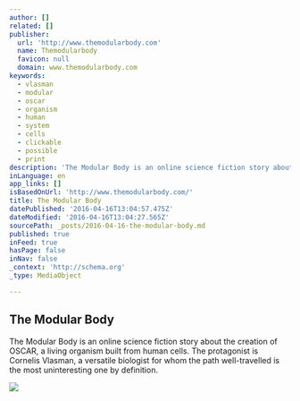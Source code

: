 ```yaml
---
author: []
related: []
publisher:
  url: 'http://www.themodularbody.com'
  name: Themodularbody
  favicon: null
  domain: www.themodularbody.com
keywords:
  - vlasman
  - modular
  - oscar
  - organism
  - human
  - system
  - cells
  - clickable
  - possible
  - print
description: 'The Modular Body is an online science fiction story about the creation of OSCAR, a living organism built from human cells. The protagonist is Cornelis Vlasman, a versatile biologist for whom the path well-travelled is the most uninteresting one by definition.'
inLanguage: en
app_links: []
isBasedOnUrl: 'http://www.themodularbody.com/'
title: The Modular Body
datePublished: '2016-04-16T13:04:57.475Z'
dateModified: '2016-04-16T13:04:27.565Z'
sourcePath: _posts/2016-04-16-the-modular-body.md
published: true
inFeed: true
hasPage: false
inNav: false
_context: 'http://schema.org'
_type: MediaObject

---
```

<article style=""><h1>The Modular Body</h1><p>The Modular Body is an online science fiction story about the creation of OSCAR, a living organism built from human cells. The protagonist is Cornelis Vlasman, a versatile biologist for whom the path well-travelled is the most uninteresting one by definition.</p><img src="http://themodularbody.com/assets/images/facebook/3.jpg" /></article>
